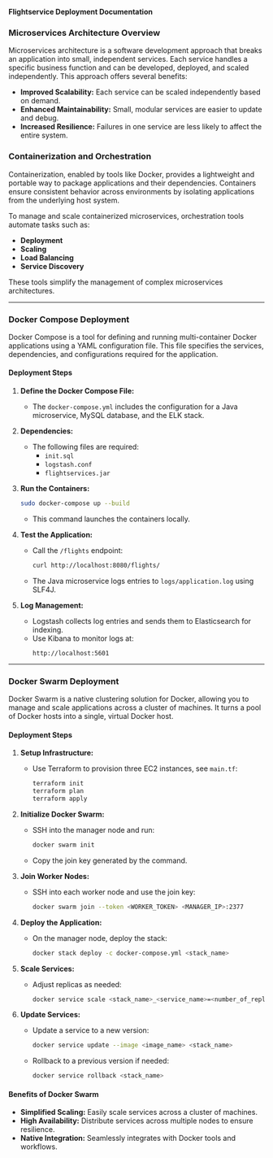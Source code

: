 **Flightservice Deployment Documentation**

### Microservices Architecture Overview
Microservices architecture is a software development approach that breaks an application into small, independent services. Each service handles a specific business function and can be developed, deployed, and scaled independently. This approach offers several benefits:

- **Improved Scalability:** Each service can be scaled independently based on demand.
- **Enhanced Maintainability:** Small, modular services are easier to update and debug.
- **Increased Resilience:** Failures in one service are less likely to affect the entire system.

### Containerization and Orchestration
Containerization, enabled by tools like Docker, provides a lightweight and portable way to package applications and their dependencies. Containers ensure consistent behavior across environments by isolating applications from the underlying host system.

To manage and scale containerized microservices, orchestration tools automate tasks such as:

- **Deployment**
- **Scaling**
- **Load Balancing**
- **Service Discovery**

These tools simplify the management of complex microservices architectures.

---

### Docker Compose Deployment
Docker Compose is a tool for defining and running multi-container Docker applications using a YAML configuration file. This file specifies the services, dependencies, and configurations required for the application.

#### Deployment Steps
1. **Define the Docker Compose File:**
   - The `docker-compose.yml` includes the configuration for a Java microservice, MySQL database, and the ELK stack.

2. **Dependencies:**
   - The following files are required:
     - `init.sql`  
     - `logstash.conf`
     - `flightservices.jar`

3. **Run the Containers:**
   ```bash
   sudo docker-compose up --build
   ```
   - This command launches the containers locally.

4. **Test the Application:**
   - Call the `/flights` endpoint:
     ```bash
     curl http://localhost:8080/flights/
     ```
   - The Java microservice logs entries to `logs/application.log` using SLF4J.

5. **Log Management:**
   - Logstash collects log entries and sends them to Elasticsearch for indexing.
   - Use Kibana to monitor logs at:
     ```
     http://localhost:5601
     ```

---

### Docker Swarm Deployment
Docker Swarm is a native clustering solution for Docker, allowing you to manage and scale applications across a cluster of machines. It turns a pool of Docker hosts into a single, virtual Docker host.

#### Deployment Steps
1. **Setup Infrastructure:**
   - Use Terraform to provision three EC2 instances, see `main.tf`:
     ```bash
     terraform init
     terraform plan
     terraform apply
     ```

2. **Initialize Docker Swarm:**
   - SSH into the manager node and run:
     ```bash
     docker swarm init
     ```
   - Copy the join key generated by the command.

3. **Join Worker Nodes:**
   - SSH into each worker node and use the join key:
     ```bash
     docker swarm join --token <WORKER_TOKEN> <MANAGER_IP>:2377
     ```

4. **Deploy the Application:**
   - On the manager node, deploy the stack:
     ```bash
     docker stack deploy -c docker-compose.yml <stack_name>
     ```

5. **Scale Services:**
   - Adjust replicas as needed:
     ```bash
     docker service scale <stack_name>_<service_name>=<number_of_replicas>
     ```

6. **Update Services:**
   - Update a service to a new version:
     ```bash
     docker service update --image <image_name> <stack_name>
     ```
   - Rollback to a previous version if needed:
     ```bash
     docker service rollback <stack_name>
     ```

#### Benefits of Docker Swarm
- **Simplified Scaling:** Easily scale services across a cluster of machines.
- **High Availability:** Distribute services across multiple nodes to ensure resilience.
- **Native Integration:** Seamlessly integrates with Docker tools and workflows.

